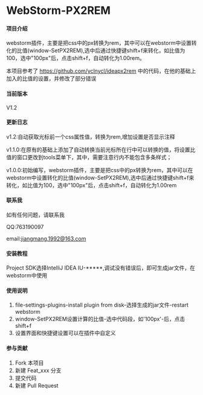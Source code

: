 # WebStorm-PX2REM

#### 项目介绍

webstorm插件，主要是把css中的px转换为rem，其中可以在webstorm中设置转化的比值(window-SetPX2REM),选中后通过快捷键shift+f来转化，如比值为100，选中"100px"后，点击shift+f，自动转化为1.00rem。

本项目参考了 https://github.com/yclnycl/ideapx2rem 中的代码，在他的基础上加入的比值的设置，并修改了部分错误

#### 当前版本

V1.2

#### 更新日志

v1.2:自动获取光标前一个css属性值，转换为rem,增加设置是否显示注释

v1.1.0:在原有的基础上添加了自动转换当前光标所在行中可以转换的值，将设置比值的窗口更改到tools菜单下，其中，需要注意行内不能包含多条样式；

v1.0.0:初始编写，webstorm插件，主要是把css中的px转换为rem，其中可以在webstorm中设置转化的比值(window-SetPX2REM),选中后通过快捷键shift+f来转化，如比值为100，选中"100px"后，点击shift+f，自动转化为1.00rem

#### 联系我

如有任何问题，请联系我

QQ:763190097

email:jiangmang.1992@163.com

#### 安装教程

Project SDK选择IntelliJ IDEA IU-*****,调试没有错误后，即可生成jar文件，在webstorm中使用

#### 使用说明

1. file-settings-plugins-install plugin from disk-选择生成的jar文件-restart webstorm
2. window-SetPX2REM设置计算的比值-选中代码段，如'100px'-后，点击shift+f
3. 设置界面和快捷键设置可以在插件中自定义

#### 参与贡献

1. Fork 本项目
2. 新建 Feat_xxx 分支
3. 提交代码
4. 新建 Pull Request
